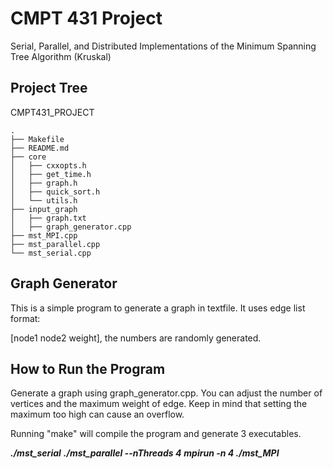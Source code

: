 # CMPT 431 Project

Serial, Parallel, and Distributed Implementations of the Minimum Spanning Tree Algorithm (Kruskal)

## Project Tree

CMPT431_PROJECT

```
.
├── Makefile
├── README.md
├── core
│   ├── cxxopts.h
│   ├── get_time.h
│   ├── graph.h
│   ├── quick_sort.h
│   └── utils.h
├── input_graph
│   ├── graph.txt
│   ├── graph_generator.cpp
├── mst_MPI.cpp
├── mst_parallel.cpp
└── mst_serial.cpp

```

## Graph Generator

This is a simple program to generate a graph in textfile. It uses edge list format:

[node1 node2 weight], the numbers are randomly generated.

## How to Run the Program

Generate a graph using graph_generator.cpp. You can adjust the number of vertices and the maximum weight of edge. Keep in mind that setting the maximum too high can cause an overflow.

Running "make" will compile the program and generate 3 executables.

***./mst_serial***
***./mst_parallel --nThreads 4***
***mpirun -n 4 ./mst_MPI***
